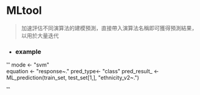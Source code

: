 # MLtool

> 加速評估不同演算法的建模預測，直接帶入演算法名稱即可獲得預測結果，以用於大量迭代

- ### example
‵‵‵
mode <- "svm"  
equation <- "response~."
pred_type<- "class"
pred_result_ <- ML_prediction(train_set, test_set[1,], "ethnicity_v2~.")

‵‵‵
